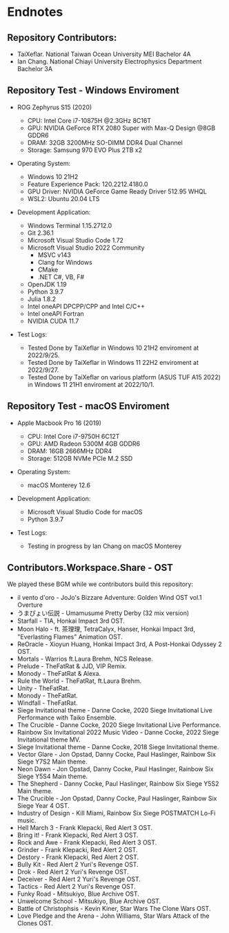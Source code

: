 # Endnotes

## Repository Contributors: 
 - TaiXeflar. National Taiwan Ocean University MEI Bachelor 4A
 - Ian Chang. National Chiayi University Electrophysics Department Bachelor 3A

## Repository Test - Windows Enviroment

 - ROG Zephyrus S15 (2020)
    - CPU: Intel Core i7-10875H @2.3GHz 8C16T
    - GPU: NVIDIA GeForce RTX 2080 Super with Max-Q Design @8GB GDDR6
    - DRAM: 32GB 3200MHz SO-DIMM DDR4 Dual Channel
    - Storage: Samsung 970 EVO Plus 2TB x2

 - Operating System:
    - Windows 10 21H2
    - Feature Experience Pack: 120.2212.4180.0
    - GPU Driver: NVIDIA GeForce Game Ready Driver 512.95 WHQL
    - WSL2: Ubuntu 20.04 LTS

 - Development Application:
    - Windows Terminal 1.15.2712.0
    - Git 2.36.1
    - Microsoft Visual Studio Code 1.72
    - Microsoft Visual Studio 2022 Community
       - MSVC v143
       - Clang for Windows
       - CMake
       - .NET C#, VB, F#
    - OpenJDK 1.19
    - Python 3.9.7
    - Julia 1.8.2
    - Intel oneAPI DPCPP/CPP and Intel C/C++
    - Intel oneAPI Fortran
    - NVIDIA CUDA 11.7

 - Test Logs:
   - Tested Done by TaiXeflar in Windows 10 21H2 enviroment at 2022/9/25.
   - Tested Done by TaiXeflar in Windows 11 22H2 enviroment at 2022/9/27.
   - Tested Done by TaiXeflar on various platform (ASUS TUF A15 2022) in Windows 11 21H1 enviroment at 2022/10/1.

## Repository Test - macOS Enviroment

 - Apple Macbook Pro 16 (2019)
    - CPU: Intel Core i7-9750H 6C12T
    - GPU: AMD Radeon 5300M 4GB GDDR6
    - DRAM: 16GB 2666MHz DDR4
    - Storage: 512GB NVMe PCIe M.2 SSD

 - Operating System:
    - macOS Monterey 12.6

 - Development Application:
    - Microsoft Visual Studio Code for macOS
    - Python 3.9.7

 - Test Logs:
    - Testing in progress by Ian Chang on macOS Monterey

## Contributors.Workspace.Share - OST
We played these BGM while we contributors build this repository:

 - il vento d'oro - JoJo's Bizzare Adventure: Golden Wind OST vol.1 Overture
 - うまぴょい伝説 - Umamusume Pretty Derby (32 mix version)
 - Starfall - TIA, Honkai Impact 3rd OST.
 - Moon Halo - ft. 茶理理, TetraCalyx, Hanser, Honkai Impact 3rd, "Everlasting Flames" Animation OST.
 - ReOracle - Xioyun Huang, Honkai Impact 3rd, A Post-Honkai Odyssey 2 OST.
 - Mortals - Warrios ft.Laura Brehm, NCS Release.
 - Prelude - TheFatRat & JJD, VIP Remix.
 - Monody - TheFatRat & Alexa.
 - Rule the World - TheFatRat, ft.Laura Brehm.
 - Unity - TheFatRat.
 - Monody - TheFatRat.
 - Windfall - TheFatRat.
 - Siege Invitational theme - Danne Cocke, 2020 Siege Invitational Live Performance with Taiko Ensemble.
 - The Crucible - Danne Cocke, 2020 Siege Invitational Live Performance.
 - Rainbow Six Invitational 2022 Music Video - Danne Cocke, 2022 Siege Invitational theme MV.
 - Siege Invitational theme - Danne Cocke, 2018 Siege Invitational theme.
 - Vector Glare - Jon Opstad, Danny Cocke, Paul Haslinger, Rainbow Six Siege Y7S2 Main theme.
 - Neon Dawn - Jon Opstad, Danny Cocke, Paul Haslinger, Rainbow Six Siege Y5S4 Main theme.
 - The Shepherd - Danny Cocke, Paul Haslinger, Rainbow Six Siege Y5S2 Main theme.
 - The Crucible - Jon Opstad, Danny Cocke, Paul Haslinger, Rainbow Six Siege Year 4 OST.
 - Industry of Design - Kill Miami, Rainbow Six Siege POSTMATCH Lo-Fi music.
 - Hell March 3 - Frank Klepacki, Red Alert 3 OST.
 - Bring it! - Frank Klepacki, Red Alert 3 OST.
 - Rock and Awe - Frank Klepacki, Red Alert 3 OST.
 - Grinder - Frank Klepacki, Red Alert 2 OST.
 - Destory - Frank Klepacki, Red Alert 2 OST. 
 - Bully Kit - Red Alert 2 Yuri's Revenge OST.
 - Drok - Red Alert 2 Yuri's Revenge OST.
 - Deceiver - Red Alert 2 Yuri's Revenge OST.
 - Tactics - Red Alert 2 Yuri's Revenge OST.
 - Funky Road - Mitsukiyo, Blue Archive OST.
 - Unwelcome School - Mitsukiyo, Blue Archive OST.
 - Battle of Christophsis - Kevin Kiner, Star Wars The Clone Wars OST.
 - Love Pledge and the Arena - John Williams, Star Wars Attack of the Clones OST.